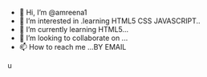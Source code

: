 - 👋 Hi, I’m @amreena1
- 👀 I’m interested in .learning HTML5 CSS JAVASCRIPT..
- 🌱 I’m currently learning HTML5...
- 💞️ I’m looking to collaborate on ...
- 📫 How to reach me ...BY EMAIL

<!---
amreena1/amreena1 is a ✨ special ✨ repository because its `README.md` (this file) appears on your GitHub profile.
You can click the Preview link to take a look at your changes.
--->
u
